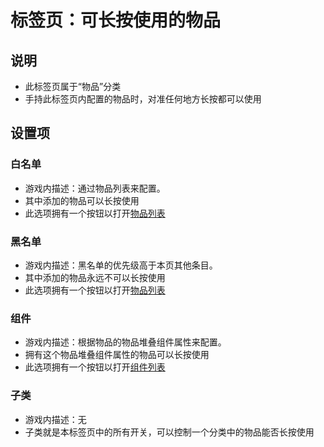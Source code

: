 # 标签页：可长按使用的物品

## 说明

- 此标签页属于“物品”分类
- 手持此标签页内配置的物品时，对准任何地方长按都可以使用

## 设置项

### 白名单

- 游戏内描述：通过物品列表来配置。
- 其中添加的物品可以长按使用
- 此选项拥有一个按钮以打开[物品列表](../../子页面/物品列表.md)

### 黑名单

- 游戏内描述：黑名单的优先级高于本页其他条目。
- 其中添加的物品永远不可以长按使用
- 此选项拥有一个按钮以打开[物品列表](../../子页面/物品列表.md)

### 组件

- 游戏内描述：根据物品的物品堆叠组件属性来配置。
- 拥有这个物品堆叠组件属性的物品可以长按使用
- 此选项拥有一个按钮以打开[组件列表](../../子页面/组件列表.md)

### 子类

- 游戏内描述：无
- 子类就是本标签页中的所有开关，可以控制一个分类中的物品能否长按使用

